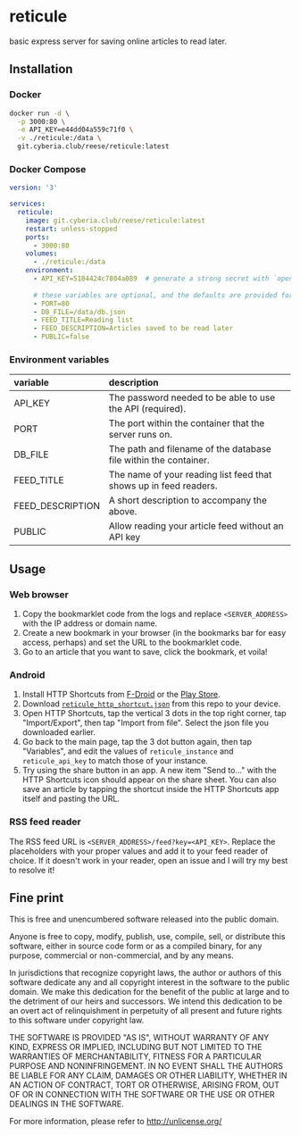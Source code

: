 # reticule

basic express server for saving online articles to read later.


## Installation

### Docker

```sh
docker run -d \
  -p 3000:80 \
  -e API_KEY=e44dd04a559c71f0 \
  -v ./reticule:/data \
  git.cyberia.club/reese/reticule:latest
```

### Docker Compose

```yaml
version: '3'

services:
  reticule:
    image: git.cyberia.club/reese/reticule:latest
    restart: unless-stopped
    ports:
      - 3000:80
    volumes:
      - ./reticule:/data
    environment:
      - API_KEY=5184424c7804a089  # generate a strong secret with `openssl rand -hex 32`
      
      # these variables are optional, and the defaults are provided for reference.
      - PORT=80
      - DB_FILE=/data/db.json
      - FEED_TITLE=Reading list
      - FEED_DESCRIPTION=Articles saved to be read later
      - PUBLIC=false
```

### Environment variables

| variable         | description                                                       |
|:-----------------|:------------------------------------------------------------------|
| API_KEY          | The password needed to be able to use the API (required).         |
| PORT             | The port within the container that the server runs on.            |
| DB_FILE          | The path and filename of the database file within the container.  |
| FEED_TITLE       | The name of your reading list feed that shows up in feed readers. |
| FEED_DESCRIPTION | A short description to accompany the above.                       |
| PUBLIC           | Allow reading your article feed without an API key                |


## Usage

### Web browser
1. Copy the bookmarklet code from the logs and replace `<SERVER_ADDRESS>` with the IP address or domain name.
2. Create a new bookmark in your browser (in the bookmarks bar for easy access, perhaps) and set the URL to the bookmarklet code.
3. Go to an article that you want to save, click the bookmark, et voila!

### Android
1. Install HTTP Shortcuts from [F-Droid](https://f-droid.org/en/packages/ch.rmy.android.http_shortcuts/) or the [Play Store](https://play.google.com/store/apps/details?id=ch.rmy.android.http_shortcuts).
2. Download [`reticule_http_shortcut.json`](extra/reticule_http_shortcut.json) from this repo to your device.
3. Open HTTP Shortcuts, tap the vertical 3 dots in the top right corner, tap "Import/Export", then tap "Import from file". Select the json file you downloaded earlier.
4. Go back to the main page, tap the 3 dot button again, then tap "Variables", and edit the values of `reticule_instance` and `reticule_api_key` to match those of your instance.
5. Try using the share button in an app. A new item "Send to..." with the HTTP Shortcuts icon should appear on the share sheet. You can also save an article by tapping the shortcut inside the HTTP Shortcuts app itself and pasting the URL.

### RSS feed reader
The RSS feed URL is `<SERVER_ADDRESS>/feed?key=<API_KEY>`. Replace the placeholders with your proper values and add it to your feed reader of choice. If it doesn't work in your reader, open an issue and I will try my best to resolve it!


## Fine print
This is free and unencumbered software released into the public domain.

Anyone is free to copy, modify, publish, use, compile, sell, or
distribute this software, either in source code form or as a compiled
binary, for any purpose, commercial or non-commercial, and by any
means.

In jurisdictions that recognize copyright laws, the author or authors
of this software dedicate any and all copyright interest in the
software to the public domain. We make this dedication for the benefit
of the public at large and to the detriment of our heirs and
successors. We intend this dedication to be an overt act of
relinquishment in perpetuity of all present and future rights to this
software under copyright law.

THE SOFTWARE IS PROVIDED "AS IS", WITHOUT WARRANTY OF ANY KIND,
EXPRESS OR IMPLIED, INCLUDING BUT NOT LIMITED TO THE WARRANTIES OF
MERCHANTABILITY, FITNESS FOR A PARTICULAR PURPOSE AND NONINFRINGEMENT.
IN NO EVENT SHALL THE AUTHORS BE LIABLE FOR ANY CLAIM, DAMAGES OR
OTHER LIABILITY, WHETHER IN AN ACTION OF CONTRACT, TORT OR OTHERWISE,
ARISING FROM, OUT OF OR IN CONNECTION WITH THE SOFTWARE OR THE USE OR
OTHER DEALINGS IN THE SOFTWARE.

For more information, please refer to http://unlicense.org/
